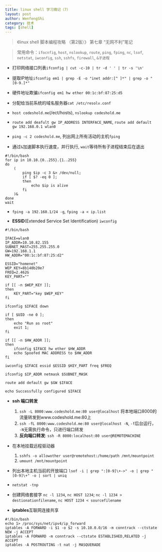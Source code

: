 ```yaml
---
title: linux shell 学习摘记（7） 
layout: post
author: WenfengShi
category: 技术
tags: [shell]
---
```


> 《linux shell 脚本编程攻略 （第2版）》 第七章 “无网不利”笔记

> 常用命令：`ifocnfig`, `host`, `nslookup`, `route`, `ping`, `fping`, `nc`, `lsof`, `netstat`, `iwconfig`, `ssh`, `sshfs`, `firewall`, `&子进程`

- 打印网络接口列表`ifconfig | cut -c-10 | tr -d ' ' | tr -s '\n'`

- 提取IP地址`ifconfig em1 | grep -E -o "inet addr:[^ ]*" | grep -o "[0-9.]*"`

- 硬件地址欺骗`ifconfig em1 hw ether 00:1c:bf:87:25:d5`

- 分配给当前系统的域名服务器`cat /etc/resolv.conf`

- `host codeshold.me`(/ect/hosts), `nslookup codeshold.me`

- `route add deafult gw IP_ADDRESS INTERFACE_NAME`, `route add default gw 192.168.0.1 wlan0`

- `ping -c 2 codeshold.me`, 列出网上所有活动的主机`fping`

- 通过`&`加速脚本执行速度，并行执行, `wait`等待所有子进程结束后在退出

```
#!/bin/bash
for ip in 10.10.{0..255}.{1..255}
do 
    (
        ping $ip -c 3 &> /dev/null;
        if [ $? -eq 0 ];
        then
            echo $ip is alive
        fi
    )&
done
wait
```

- `fping -a 192.160.1/24 -g`, `fping -a < ip.list`

- **ESSID**(Extended Service Set Identification) `iwconfig` 

```
#!/bin/bash

IFACE=wlan0
IP_ADDR=10.10.82.155
SUBNET_MAST=255.255.255.0
GW=192.168.1.1
HW_ADDR="00:1c:bf:87:25:d2"

ESSID="homenet"
WEP_KEY=8b140b20e7
FREQ=2.462G
KEY_PART=""

if [[ -n $WEP_KEY ]];
then
    KEY_PART="key $WEP_KEY"
fi

ifconfig $IFACE down

if [ $UID -ne 0 ];
then
    echo "Run as root"
    exit 1;
fi

if [[ -n $HW_ADDR ]];
then
    ifconfig $IFACE hw ether $HW_ADDR
    echo Spoofed MAC ADDRESS to $HW_ADDR
fi

iwconfig $IFACE essid $ESSID $KEY_PART freq $FREQ

ifconfig $IP_ADDR netmask $SUBNET_MASK

route add default gw $GW $IFACE

echo Successfully configured $IFACE

```

- **ssh 端口转发**
    1. `ssh -L 8000:www.codeshold.me:80 user@localhost` 将本地端口8000的流量转发到www.codeshold.me:80上
    2. `ssh -fL 8000:www.codeshold.me:80 user@localhost -N`, `-f`后台运行， `-N`无需执行命令，只进行端口转发
    3. **反向端口转发**: `ssh -R 8000:localhost:80 user@REMOTEMACHINE` 

- 在本地挂载远程驱动器
    1. `sshfs -o allowother user@remotehost:/home/path /mnt/mountpoint`
    2. `umount /mnt/mountpoint`

- 列出本地主机当前的开放端口 `lsof -i | grep ":[0-9]\+->" -o | grep "[0-9]\+" -o | sort | uniq`

- `netstat -tnp`

- 创建网络套接字 `nc -l 1234`, `nc HOST 1234`; `nc -l 1234 > destionationfilename`, `nc HOST 1234 < sourcefilename`

- **iptables**互联网连接共享

```
#!/bin/bash
echo 1> /proc/sys/net/ipv4/ip_forward
iptables -A FORWARD -i $1 -o $2 -s 10.10.0.0/16 -m conntrack --ctstate NEW -j ACCEPT
iptables -A FORWARD -m conntrack --ctstate ESTABLISHED,RELATED -j ACCEPT
iptables -A POSTROUTING -t nat -j MASQUERADE
```
